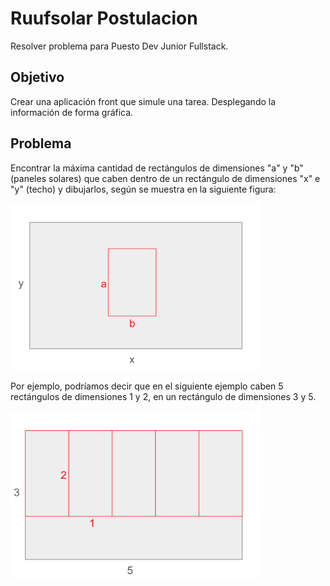 # Ruufsolar Postulacion
Resolver problema para Puesto Dev Junior Fullstack.
## Objetivo

Crear una aplicación front que simule una tarea. Desplegando la información de forma gráfica.

## Problema

Encontrar la máxima cantidad de rectángulos de dimensiones "a" y "b" (paneles solares) que caben dentro de un rectángulo de dimensiones "x" e "y" (techo) y dibujarlos, según se muestra en la siguiente figura:

<img src="image.png" alt="drawing" width="400"/>

Por ejemplo, podríamos decir que en el siguiente ejemplo caben 5 rectángulos de dimensiones 1 y 2, en un rectángulo de dimensiones 3 y 5.

<img src="image-1.png" alt="drawing" width="400"/>